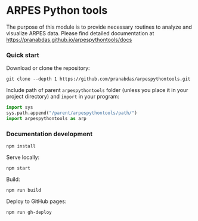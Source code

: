 # ARPES Python tools
The purpose of this module is to provide necessary routines to analyze and
visualize ARPES data. Please find detailed documentation at
<https://pranabdas.github.io/arpespythontools/docs>

### Quick start
Download or clone the repository:
```console
git clone --depth 1 https://github.com/pranabdas/arpespythontools.git
```

Include path of parent `arpespythontools` folder (unless you place it in your
project directory) and `import` in your program:
```python
import sys
sys.path.append("/parent/arpespythontools/path/")
import arpespythontools as arp
```

### Documentation development
```console
npm install
```

Serve locally:
```console
npm start
```

Build:
```console
npm run build
```

Deploy to GitHub pages:
```console
npm run gh-deploy
```
